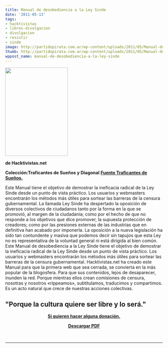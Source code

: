 ```yaml
---
title: Manual de desobediencia a la Ley Sinde
date: '2011-05-13'
tags:
- hacktivistas
- libros-divulgacion
- divulgacion
- resistir
- sinde
image: http://partidopirata.com.ar/wp-content/uploads/2011/05/Manual-de-desobediencia-a-la-Ley-Sinde_portada_completa.jpg
thumb: http://partidopirata.com.ar/wp-content/uploads/2011/05/Manual-de-desobediencia-a-la-Ley-Sinde_portada_completa.jpg
wppost_name: manual-de-desobediencia-a-la-ley-sinde
---
```


<a href="http://partidopirata.com.ar/wp-content/uploads/2011/05/Manual-de-desobediencia-a-la-Ley-Sinde_portada_completa.jpg"><img class="aligncenter size-full wp-image-1006" title="Manual-de-desobediencia-a-la-Ley-Sinde_portada_completa" src="http://partidopirata.com.ar/wp-content/uploads/2011/05/Manual-de-desobediencia-a-la-Ley-Sinde_portada_completa.jpg" alt="" width="200" height="283" /></a>

<strong>de Hacktivistas.net</strong>

<strong>Colección:Traficantes de Sueños y Diagonal</strong>
<strong><a href="http://www.traficantes.net/index.php/editorial/catalogo/otras/Manual-de-desobediencia-a-la-Ley-Sinde" target="_blank">Fuente Traficantes de Sueños.</a></strong>

Este Manual tiene el objetivo de demostrar la ineficacia radical de la  Ley Sinde desde un punto de vista práctico. Los usuarios y webmasters  encontrarán los métodos más útiles para sortear las barreras de la  censura gubernamental. La llamada Ley Sinde ha despertado la oposición  de diversos colectivos de ciudadanos tanto por la forma en la que se  promovió, al margen de la ciudadanía; como por el hecho de que no  responde a los objetivos que dice promover, la supuesta protección de  creadores; como por las presiones externas de las industrias que en  definitiva han acabado por imponerla. La oposición a la nueva  legislación ha sido tan contundente y masiva que podemos decir sin  tapujos que esta Ley no es representativa de la voluntad general ni está  dirigida al bien común.  Este Manual de desobediencia a la Ley Sinde tiene el objetivo de  demostrar la ineficacia radical de la Ley Sinde desde un punto de vista  práctico. Los usuarios y webmasters encontrarán los métodos más útiles  para sortear las barreras de la censura gubernamental. Hacktivistas.net  ha creado este Manual para que la primera web que sea cerrada, se  convierta en la más popular de la blogosfera. Para que sus contenidos,  lejos de desaparecer, inunden la red. Porque mientras ellos crean  comisiones de censura, nosotras y nosotros «rippeamos», subtitulamos,  traducimos y compartimos. Es un acto natural que crece de nuestras  acciones colectivas.  <a id="eztoc252467_4" name="eztoc252467_4"></a>
<h2><strong>"Porque la cultura quiere ser libre y lo será." </strong></h2>
<p style="text-align: center;"><strong><a href="http://www.traficantes.net/index.php/editorial/catalogo/otras/Manual-de-desobediencia-a-la-Ley-Sinde" target="_blank">Si quieren hacer alguna donación.</a></strong></p>
<p style="text-align: center;"><strong><a title="Descargar PDF de Manual de desobediencia a la Ley Sinde" href="http://www.traficantes.net/index.php/content/download/26900/252152/file/manual_desobediencia.pdf">Descargar PDF</a></strong></p>
<p style="text-align: center;">&nbsp;</p>


<hr />

&nbsp;
